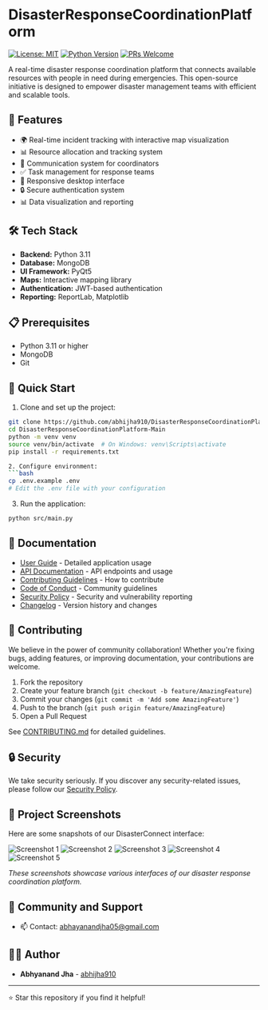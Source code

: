 # DisasterResponseCoordinationPlatform

[![License: MIT](https://img.shields.io/badge/License-MIT-yellow.svg)](https://opensource.org/licenses/MIT)
[![Python Version](https://img.shields.io/badge/python-3.11-blue.svg)](https://www.python.org/downloads/)
[![PRs Welcome](https://img.shields.io/badge/PRs-welcome-brightgreen.svg)](http://makeapullrequest.com)

A real-time disaster response coordination platform that connects available resources with people in need during emergencies. This open-source initiative is designed to empower disaster management teams with efficient and scalable tools.

## 🚀 Features

- 🌍 Real-time incident tracking with interactive map visualization  
- 📊 Resource allocation and tracking system  
- 💬 Communication system for coordinators  
- ✅ Task management for response teams  
- 📱 Responsive desktop interface  
- 🔒 Secure authentication system  
- 📊 Data visualization and reporting

## 🛠️ Tech Stack

- **Backend:** Python 3.11  
- **Database:** MongoDB  
- **UI Framework:** PyQt5  
- **Maps:** Interactive mapping library  
- **Authentication:** JWT-based authentication  
- **Reporting:** ReportLab, Matplotlib

## 📋 Prerequisites

- Python 3.11 or higher  
- MongoDB  
- Git

## 🚀 Quick Start

1. Clone and set up the project:
```bash
git clone https://github.com/abhijha910/DisasterResponseCoordinationPlatform-Main.git
cd DisasterResponseCoordinationPlatform-Main
python -m venv venv
source venv/bin/activate  # On Windows: venv\Scripts\activate
pip install -r requirements.txt

2. Configure environment:
```bash
cp .env.example .env
# Edit the .env file with your configuration
```

3. Run the application:
```bash
python src/main.py
```

## 📖 Documentation

- [User Guide](docs/USER_GUIDE.md) - Detailed application usage
- [API Documentation](docs/API.md) - API endpoints and usage
- [Contributing Guidelines](CONTRIBUTING.md) - How to contribute
- [Code of Conduct](CODE_OF_CONDUCT.md) - Community guidelines
- [Security Policy](SECURITY.md) - Security and vulnerability reporting
- [Changelog](CHANGELOG.md) - Version history and changes

## 🤝 Contributing

We believe in the power of community collaboration! Whether you're fixing bugs, adding features, or improving documentation, your contributions are welcome.

1. Fork the repository
2. Create your feature branch (`git checkout -b feature/AmazingFeature`)
3. Commit your changes (`git commit -m 'Add some AmazingFeature'`)
4. Push to the branch (`git push origin feature/AmazingFeature`)
5. Open a Pull Request

See [CONTRIBUTING.md](CONTRIBUTING.md) for detailed guidelines.

## 🔒 Security

We take security seriously. If you discover any security-related issues, please follow our [Security Policy](SECURITY.md).

## 📸 Project Screenshots

Here are some snapshots of our DisasterConnect interface:

![Screenshot 1](docs/screenshots/1.png)
![Screenshot 2](docs/screenshots/2.png)
![Screenshot 3](docs/screenshots/3.png)
![Screenshot 4](docs/screenshots/4.png)
![Screenshot 5](docs/screenshots/5.png)


*These screenshots showcase various interfaces of our disaster response coordination platform.*

## 💬 Community and Support

- 📫 Contact: abhayanandjha05@gmail.com

## 👨‍💻 Author

- **Abhyanand Jha** - [abhijha910](https://github.com/abhijha910)

---
⭐ Star this repository if you find it helpful!
